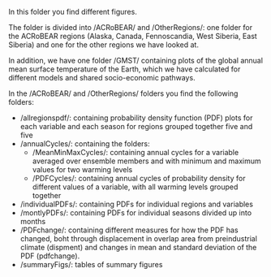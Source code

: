 In this folder you find different figures. 

The folder is divided into /ACRoBEAR/ and /OtherRegions/: one folder for the ACRoBEAR regions (Alaska, Canada, Fennoscandia, West Siberia, East Siberia) and one for the other regions we have looked at.

In addition, we have one folder /GMST/ containing plots of the global annual mean surface temperature of the Earth, which we have calculated for different models and shared socio-economic pathways.

In the /ACRoBEAR/ and /OtherRegions/ folders you find the following folders:
* /allregionspdf/: containing probability density function (PDF) plots for each variable and each season for regions grouped together five and five
* /annualCycles/: containing the folders:
  - /MeanMinMaxCycles/: containing annual cycles for a variable averaged over ensemble members and with minimum and maximum values for two warming levels
  - /PDFCycles/: containing annual cycles of probability density for different values of a variable, with all warming levels grouped together
* /individualPDFs/: containing PDFs for individual regions and variables
* /montlyPDFs/: containing PDFs for individual seasons divided up into months
* /PDFchange/: containing different measures for how the PDF has changed, boht through displacement in overlap area from preindustrial climate (dispment) and changes in mean and standard deviation of the PDF (pdfchange).
* /summaryFigs/: tables of summary figures
